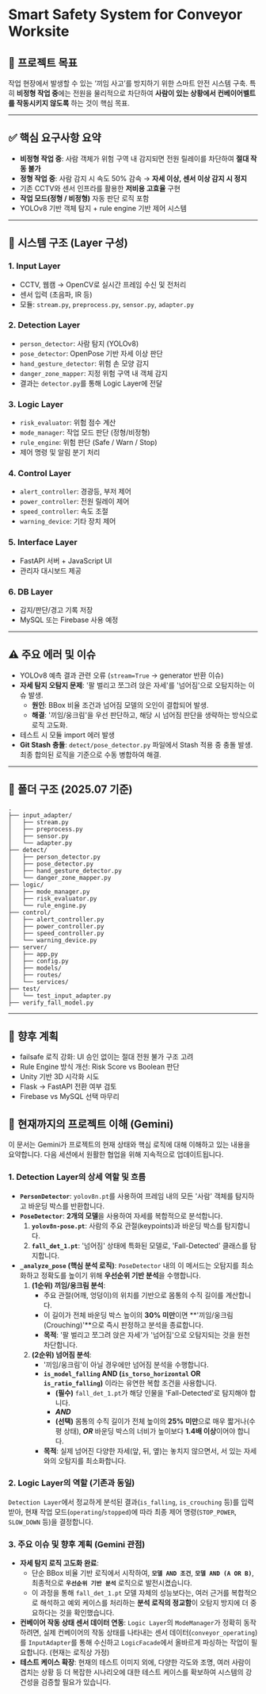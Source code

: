 # Smart Safety System for Conveyor Worksite

## 🎯 프로젝트 목표

작업 현장에서 발생할 수 있는 ‘끼임 사고’를 방지하기 위한 스마트 안전 시스템 구축. 특히 **비정형 작업 중**에는 전원을 물리적으로 차단하여 **사람이 있는 상황에서 컨베이어벨트를 작동시키지 않도록** 하는 것이 핵심 목표.

---

## ✅ 핵심 요구사항 요약

- **비정형 작업 중**: 사람 객체가 위험 구역 내 감지되면 전원 릴레이를 차단하여 **절대 작동 불가**
- **정형 작업 중**: 사람 감지 시 속도 50% 감속 → **자세 이상, 센서 이상 감지 시 정지**
- 기존 CCTV와 센서 인프라를 활용한 **저비용 고효율** 구현
- **작업 모드(정형 / 비정형)** 자동 판단 로직 포함
- YOLOv8 기반 객체 탐지 + rule engine 기반 제어 시스템

---

## 🧱 시스템 구조 (Layer 구성)

### 1. Input Layer
- CCTV, 웹캠 → OpenCV로 실시간 프레임 수신 및 전처리
- 센서 입력 (초음파, IR 등)
- 모듈: `stream.py`, `preprocess.py`, `sensor.py`, `adapter.py`

### 2. Detection Layer
- `person_detector`: 사람 탐지 (YOLOv8)
- `pose_detector`: OpenPose 기반 자세 이상 판단
- `hand_gesture_detector`: 위험 손 모양 감지
- `danger_zone_mapper`: 지정 위험 구역 내 객체 감지
- 결과는 `detector.py`를 통해 Logic Layer에 전달

### 3. Logic Layer
- `risk_evaluator`: 위험 점수 계산
- `mode_manager`: 작업 모드 판단 (정형/비정형)
- `rule_engine`: 위험 판단 (Safe / Warn / Stop)
- 제어 명령 및 알림 분기 처리

### 4. Control Layer
- `alert_controller`: 경광등, 부저 제어
- `power_controller`: 전원 릴레이 제어
- `speed_controller`: 속도 조절
- `warning_device`: 기타 장치 제어

### 5. Interface Layer
- FastAPI 서버 + JavaScript UI
- 관리자 대시보드 제공

### 6. DB Layer
- 감지/판단/경고 기록 저장
- MySQL 또는 Firebase 사용 예정

---

## ⚠️ 주요 에러 및 이슈

- YOLOv8 예측 결과 관련 오류 (`stream=True` → generator 반환 이슈)
- **자세 탐지 오탐지 문제**: '팔 벌리고 쪼그려 앉은 자세'를 '넘어짐'으로 오탐지하는 이슈 발생.
  - **원인**: BBox 비율 조건과 넘어짐 모델의 오인이 결합되어 발생.
  - **해결**: '끼임/웅크림'을 우선 판단하고, 해당 시 넘어짐 판단을 생략하는 방식으로 로직 고도화.
- 테스트 시 모듈 import 에러 발생
- **Git Stash 충돌**: `detect/pose_detector.py` 파일에서 Stash 적용 중 충돌 발생. 최종 합의된 로직을 기준으로 수동 병합하여 해결.

---

## 📁 폴더 구조 (2025.07 기준)

```
.
├── input_adapter/
│   ├── stream.py
│   ├── preprocess.py
│   ├── sensor.py
│   └── adapter.py
├── detect/
│   ├── person_detector.py
│   ├── pose_detector.py
│   ├── hand_gesture_detector.py
│   └── danger_zone_mapper.py
├── logic/
│   ├── mode_manager.py
│   ├── risk_evaluator.py
│   └── rule_engine.py
├── control/
│   ├── alert_controller.py
│   ├── power_controller.py
│   ├── speed_controller.py
│   └── warning_device.py
├── server/
│   ├── app.py
│   ├── config.py
│   ├── models/
│   ├── routes/
│   └── services/
├── test/
│   └── test_input_adapter.py
├── verify_fall_model.py
```

---

## 🧭 향후 계획

- failsafe 로직 강화: UI 승인 없이는 절대 전원 불가 구조 고려
- Rule Engine 방식 개선: Risk Score vs Boolean 판단
- Unity 기반 3D 시각화 시도
- Flask → FastAPI 전환 여부 검토
- Firebase vs MySQL 선택 마무리

## 🧠 현재까지의 프로젝트 이해 (Gemini)

이 문서는 Gemini가 프로젝트의 현재 상태와 핵심 로직에 대해 이해하고 있는 내용을 요약합니다. 다음 세션에서 원활한 협업을 위해 지속적으로 업데이트됩니다.

### 1. Detection Layer의 상세 역할 및 흐름

*   **`PersonDetector`**: `yolov8n.pt`를 사용하여 프레임 내의 모든 '사람' 객체를 탐지하고 바운딩 박스를 반환합니다.
*   **`PoseDetector`**: **2개의 모델**을 사용하여 자세를 복합적으로 분석합니다.
    1.  **`yolov8n-pose.pt`**: 사람의 주요 관절(keypoints)과 바운딩 박스를 탐지합니다.
    2.  **`fall_det_1.pt`**: '넘어짐' 상태에 특화된 모델로, 'Fall-Detected' 클래스를 탐지합니다.
*   **`_analyze_pose` (핵심 분석 로직)**: `PoseDetector` 내의 이 메서드는 오탐지를 최소화하고 정확도를 높이기 위해 **우선순위 기반 분석**을 수행합니다.
    1.  **(1순위) 끼임/웅크림 분석**:
        *   주요 관절(어깨, 엉덩이)의 위치를 기반으로 몸통의 수직 길이를 계산합니다.
        *   이 길이가 전체 바운딩 박스 높이의 **30% 미만**이면 **'끼임/웅크림(Crouching)'**으로 즉시 판정하고 분석을 종료합니다.
        *   **목적**: '팔 벌리고 쪼그려 앉은 자세'가 '넘어짐'으로 오탐지되는 것을 원천 차단합니다.
    2.  **(2순위) 넘어짐 분석**:
        *   '끼임/웅크림'이 아닐 경우에만 넘어짐 분석을 수행합니다.
        *   **`is_model_falling` AND (`is_torso_horizontal` OR `is_ratio_falling`)** 이라는 유연한 복합 조건을 사용합니다.
            *   **(필수)** `fall_det_1.pt`가 해당 인물을 'Fall-Detected'로 탐지해야 합니다.
            *   **_AND_**
            *   **(선택)** 몸통의 수직 길이가 전체 높이의 **25% 미만**으로 매우 짧거나(수평 상태), **_OR_** 바운딩 박스의 너비가 높이보다 **1.4배 이상**이어야 합니다.
        *   **목적**: 실제 넘어진 다양한 자세(앞, 뒤, 옆)는 놓치지 않으면서, 서 있는 자세와의 오탐지를 최소화합니다.

### 2. Logic Layer의 역할 (기존과 동일)

`Detection Layer`에서 정교하게 분석된 결과(`is_falling`, `is_crouching` 등)를 입력받아, 현재 작업 모드(`operating`/`stopped`)에 따라 최종 제어 명령(`STOP_POWER`, `SLOW_DOWN` 등)을 결정합니다.

### 3. 주요 이슈 및 향후 계획 (Gemini 관점)

*   **자세 탐지 로직 고도화 완료**:
    *   단순 BBox 비율 기반 로직에서 시작하여, **`모델 AND 조건`**, **`모델 AND (A OR B)`**, 최종적으로 **`우선순위 기반 분석`** 로직으로 발전시켰습니다.
    *   이 과정을 통해 `fall_det_1.pt` 모델 자체의 성능보다는, 여러 근거를 복합적으로 해석하고 예외 케이스를 처리하는 **분석 로직의 정교함**이 오탐지 방지에 더 중요하다는 것을 확인했습니다.
*   **컨베이어 작동 상태 센서 데이터 연동**: `Logic Layer`의 `ModeManager`가 정확히 동작하려면, 실제 컨베이어의 작동 상태를 나타내는 센서 데이터(`conveyor_operating`)를 `InputAdapter`를 통해 수신하고 `LogicFacade`에서 올바르게 파싱하는 작업이 필요합니다. (현재는 로직상 가정)
*   **테스트 케이스 확장**: 현재의 테스트 이미지 외에, 다양한 각도와 조명, 여러 사람이 겹치는 상황 등 더 복잡한 시나리오에 대한 테스트 케이스를 확보하여 시스템의 강건성을 검증할 필요가 있습니다.